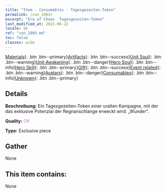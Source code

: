 ```yaml
---
title: "Item - Consumables - Tagesgezeiten-Token"
permalink: /con_1003/
excerpt: "Era of Chaos  Tagesgezeiten-Token"
last_modified_at: 2021-06-22
locale: de
ref: "con_1003.md"
toc: false
classes: wide
---
```

 [Materials](/ItemsDE/){: .btn .btn--primary}[Artifacts](/ItemsDE/Artifacts/){: .btn .btn--success}[Unit Soul](/ItemsDE/UnitSoul/){: .btn .btn--warning}[Unit Awakening](/ItemsDE/UnitAwakening/){: .btn .btn--danger}[Hero Soul](/ItemsDE/HeroSoul/){: .btn .btn--info}[Hero Skill](/ItemsDE/HeroSkill/){: .btn .btn--primary}[Gift](/ItemsDE/Gift/){: .btn .btn--success}[Event related](/ItemsDE/Events/){: .btn .btn--warning}[Avatars](/ItemsDE/Avatars/){: .btn .btn--danger}[Consumables](/ItemsDE/Consumables/){: .btn .btn--info}[Unknown](/ItemsDE/Unknown/){: .btn .btn--primary}

## Details
 **Beschreibung:** Ein Tagesgezeiten-Token einer uralten Kampagne, mit der das exklusive Potenzial der Regnanschlange erweckt wird: „Wunder“.

 **Quality:** <span style="color: #DA70D6">OK</span>

 **Type:** Exclusive piece

## Gather

  None

## This item contains:

  None

